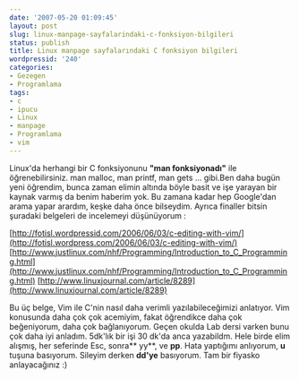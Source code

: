 ```yaml
---
date: '2007-05-20 01:09:45'
layout: post
slug: linux-manpage-sayfalarindaki-c-fonksiyon-bilgileri
status: publish
title: Linux manpage sayfalarındaki C fonksiyon bilgileri
wordpressid: '240'
categories:
- Gezegen
- Programlama
tags:
- c
- ipucu
- Linux
- manpage
- Programlama
- vim
---
```


Linux'da herhangi bir C fonksiyonunu **"man fonksiyonadı"** ile öğrenebilirsiniz. man malloc, man printf, man gets ... gibi.Ben daha bugün yeni öğrendim, bunca zaman elimin altında böyle basit ve işe yarayan bir kaynak varmış da benim haberim yok. Bu zamana kadar hep Google'dan arama yapar arardım, keşke daha önce bilseydim. Ayrıca finaller bitsin şuradaki belgeleri de incelemeyi düşünüyorum :

[http://fotisl.wordpressid.com/2006/06/03/c-editing-with-vim/](http://fotisl.wordpress.com/2006/06/03/c-editing-with-vim/)
[http://www.justlinux.com/nhf/Programming/Introduction_to_C_Programming.html](http://www.justlinux.com/nhf/Programming/Introduction_to_C_Programming.html)
[http://www.linuxjournal.com/article/8289](http://www.linuxjournal.com/article/8289)

Bu üç belge, Vim ile C'nin nasıl daha verimli yazılabileceğimizi anlatıyor. Vim konusunda daha çok çok acemiyim, fakat öğrendikce daha çok beğeniyorum, daha çok bağlanıyorum. Geçen okulda Lab dersi varken bunu çok daha iyi anladım. 5dk'lık bir işi 30 dk'da anca yazabildm. Hele birde elim alışmış, her seferinde Esc, sonra** yy**, ve **pp**. Hata yaptığımı anlıyorum, **u** tuşuna basıyorum. Sileyim derken **dd'ye** basıyorum.  Tam bir fiyasko anlayacağınız :) 


